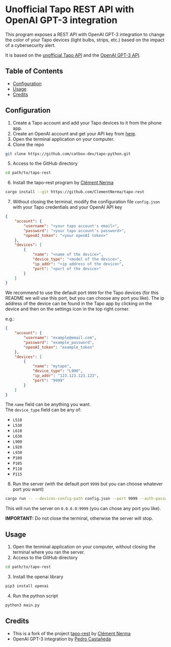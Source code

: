 # Unofficial Tapo REST API with OpenAI GPT-3 integration

This program exposes a REST API with OpenAI GPT-3 integration to change the color of your Tapo devices (light bulbs, strips, etc.) based on the impact of a cybersecurity alert.

It is based on the [unofficial Tapo API](https://crates.io/crates/tapo) and the [OpenAI GPT-3 API](https://beta.openai.com/).

## Table of Contents

* [Configuration](#configuration)
* [Usage](#usage)
* [Credits](#credits)

## Configuration

1. Create a Tapo account and add your Tapo devices to it from the phone app.
2. Create an OpenAI account and get your API key from [here](https://beta.openai.com/account/api-keys).
3. Open the terminal application on your computer.
4. Clone the repo
```sh
git clone https://github.com/catbox-dev/tapo-python.git
```

5. Access to the GitHub directory
```sh
cd path/to/tapo-rest
```

6. Install the tapo-rest program by [Clément Nerma](https://github.com/ClementNerma/tapo-rest)
```sh
cargo install --git https://github.com/ClementNerma/tapo-rest
```

7. Without closing the terminal, modify the configuration file `config.json` with your Tapo credentials and your OpenAI API key
```json
{
    "account": {
        "username": "<your tapo account's email>",
        "password": "<your tapo account's password>",
        "openAI_token": "<your openAI token>"
    },
    "devices": [
        {
            "name": "<name of the device>",
            "device_type": "<model of the device>",
            "ip_addr": "<ip address of the device>",
            "port": "<port of the device>"
        }
    ]
}
```

We recommend to use the default port `9999` for the Tapo devices (for this README we will use this port, but you can choose any port you like).
The ip address of the device can be found in the Tapo app by clicking on the device and then on the settings icon in the top right corner.

e.g.:
```json
{
    "account": {
        "username": "example@email.com",
        "password": "example_password",
        "openAI_token": "example_token"
    },
    "devices": [
        {
            "name": "mytapo",
            "device_type": "L900",
            "ip_addr": "123.123.123.123",
            "port": "9999"
        }
    ]
}
```

The `name` field can be anything you want.  
The `device_type` field can be any of:

* `L510`
* `L530`
* `L610`
* `L630`
* `L900`
* `L920`
* `L930`
* `P100`
* `P105`
* `P110`
* `P115`

8. Run the server (with the default port `9999` but you can choose whatever port you want)
```sh
cargo run -- --devices-config-path config.json --port 9999 --auth-password 'potatoes'
```

This will run the server on `0.0.0.0:9999` (you can chose any port you like).

**IMPORTANT:** Do not close the terminal, otherwise the server will stop.

## Usage

1. Open the terminal application on your computer, without closing the terminal where you ran the server.
2. Access to the GitHub directory
```sh
cd path/to/tapo-rest
```
3. Install the openai library
```sh
pip3 install openai
```

4. Run the python script
```sh
python3 main.py
```

## Credits

* This is a fork of the project [tapo-rest](https://github.com/ClementNerma/tapo-rest) by [Clément Nerma](https://github.com/ClementNerma)
* OpenAI GPT-3 integration by [Pedro Castañeda](https://github.com/catbox-dev)
